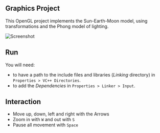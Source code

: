 ## Graphics Project

This OpenGL project implements the Sun-Earth-Moon model, using transformations and the Phong model of lighting.


![Screenshot](https://user-images.githubusercontent.com/61454029/228631118-074b3635-cf25-4831-adf6-ff773c55724f.png)

## Run

You will need:
- to have a path to the include files and libraries (*Linking* directory) in `Properties > VC++ Directories`.
- to add the *Dependencies* in `Properties > Linker > Input`.


## Interaction

- Move up, down, left and right with the Arrows
- Zoom in with `W` and out with `S`
- Pause all movement with `Space`

